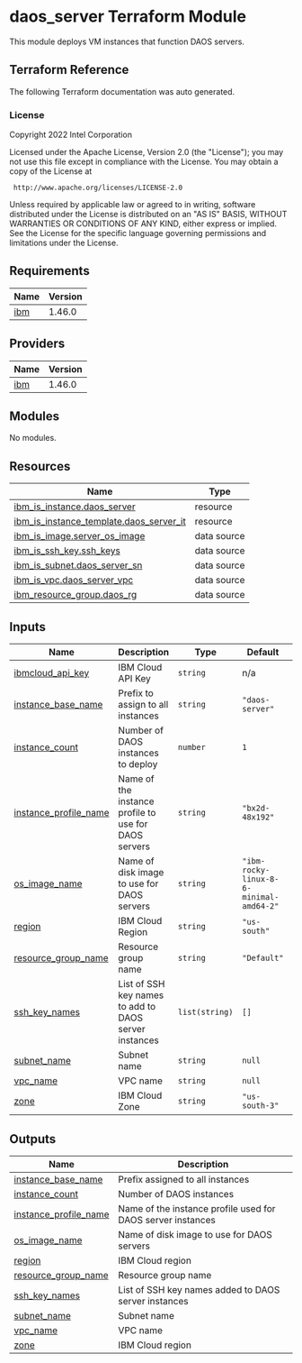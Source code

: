 # daos_server Terraform Module

This module deploys VM instances that function DAOS servers.

## Terraform Reference

The following Terraform documentation was auto generated.

### License

<!-- BEGINNING OF PRE-COMMIT-TERRAFORM DOCS HOOK -->
Copyright 2022 Intel Corporation

Licensed under the Apache License, Version 2.0 (the "License");
you may not use this file except in compliance with the License.
You may obtain a copy of the License at

     http://www.apache.org/licenses/LICENSE-2.0

Unless required by applicable law or agreed to in writing, software
distributed under the License is distributed on an "AS IS" BASIS,
WITHOUT WARRANTIES OR CONDITIONS OF ANY KIND, either express or implied.
See the License for the specific language governing permissions and
limitations under the License.

## Requirements

| Name | Version |
|------|---------|
| <a name="requirement_ibm"></a> [ibm](#requirement\_ibm) | 1.46.0 |

## Providers

| Name | Version |
|------|---------|
| <a name="provider_ibm"></a> [ibm](#provider\_ibm) | 1.46.0 |

## Modules

No modules.

## Resources

| Name | Type |
|------|------|
| [ibm_is_instance.daos_server](https://registry.terraform.io/providers/IBM-Cloud/ibm/1.46.0/docs/resources/is_instance) | resource |
| [ibm_is_instance_template.daos_server_it](https://registry.terraform.io/providers/IBM-Cloud/ibm/1.46.0/docs/resources/is_instance_template) | resource |
| [ibm_is_image.server_os_image](https://registry.terraform.io/providers/IBM-Cloud/ibm/1.46.0/docs/data-sources/is_image) | data source |
| [ibm_is_ssh_key.ssh_keys](https://registry.terraform.io/providers/IBM-Cloud/ibm/1.46.0/docs/data-sources/is_ssh_key) | data source |
| [ibm_is_subnet.daos_server_sn](https://registry.terraform.io/providers/IBM-Cloud/ibm/1.46.0/docs/data-sources/is_subnet) | data source |
| [ibm_is_vpc.daos_server_vpc](https://registry.terraform.io/providers/IBM-Cloud/ibm/1.46.0/docs/data-sources/is_vpc) | data source |
| [ibm_resource_group.daos_rg](https://registry.terraform.io/providers/IBM-Cloud/ibm/1.46.0/docs/data-sources/resource_group) | data source |

## Inputs

| Name | Description | Type | Default | Required |
|------|-------------|------|---------|:--------:|
| <a name="input_ibmcloud_api_key"></a> [ibmcloud\_api\_key](#input\_ibmcloud\_api\_key) | IBM Cloud API Key | `string` | n/a | yes |
| <a name="input_instance_base_name"></a> [instance\_base\_name](#input\_instance\_base\_name) | Prefix to assign to all instances | `string` | `"daos-server"` | no |
| <a name="input_instance_count"></a> [instance\_count](#input\_instance\_count) | Number of DAOS instances to deploy | `number` | `1` | no |
| <a name="input_instance_profile_name"></a> [instance\_profile\_name](#input\_instance\_profile\_name) | Name of the instance profile to use for DAOS servers | `string` | `"bx2d-48x192"` | no |
| <a name="input_os_image_name"></a> [os\_image\_name](#input\_os\_image\_name) | Name of disk image to use for DAOS servers | `string` | `"ibm-rocky-linux-8-6-minimal-amd64-2"` | no |
| <a name="input_region"></a> [region](#input\_region) | IBM Cloud Region | `string` | `"us-south"` | no |
| <a name="input_resource_group_name"></a> [resource\_group\_name](#input\_resource\_group\_name) | Resource group name | `string` | `"Default"` | no |
| <a name="input_ssh_key_names"></a> [ssh\_key\_names](#input\_ssh\_key\_names) | List of SSH key names to add to DAOS server instances | `list(string)` | `[]` | no |
| <a name="input_subnet_name"></a> [subnet\_name](#input\_subnet\_name) | Subnet name | `string` | `null` | no |
| <a name="input_vpc_name"></a> [vpc\_name](#input\_vpc\_name) | VPC name | `string` | `null` | no |
| <a name="input_zone"></a> [zone](#input\_zone) | IBM Cloud Zone | `string` | `"us-south-3"` | no |

## Outputs

| Name | Description |
|------|-------------|
| <a name="output_instance_base_name"></a> [instance\_base\_name](#output\_instance\_base\_name) | Prefix assigned to all instances |
| <a name="output_instance_count"></a> [instance\_count](#output\_instance\_count) | Number of DAOS instances |
| <a name="output_instance_profile_name"></a> [instance\_profile\_name](#output\_instance\_profile\_name) | Name of the instance profile used for DAOS server instances |
| <a name="output_os_image_name"></a> [os\_image\_name](#output\_os\_image\_name) | Name of disk image to use for DAOS servers |
| <a name="output_region"></a> [region](#output\_region) | IBM Cloud region |
| <a name="output_resource_group_name"></a> [resource\_group\_name](#output\_resource\_group\_name) | Resource group name |
| <a name="output_ssh_key_names"></a> [ssh\_key\_names](#output\_ssh\_key\_names) | List of SSH key names added to DAOS server instances |
| <a name="output_subnet_name"></a> [subnet\_name](#output\_subnet\_name) | Subnet name |
| <a name="output_vpc_name"></a> [vpc\_name](#output\_vpc\_name) | VPC name |
| <a name="output_zone"></a> [zone](#output\_zone) | IBM Cloud region |
<!-- END OF PRE-COMMIT-TERRAFORM DOCS HOOK -->
